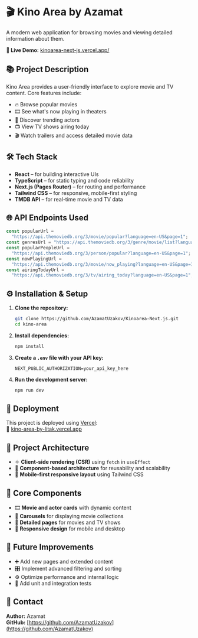 # 🎬 Kino Area by Azamat

A modern web application for browsing movies and viewing detailed information about them.

**🔗 Live Demo:** [kinoarea-next-js.vercel.app/](https://kinoarea-next-js.vercel.app/)

## 📚 Project Description

Kino Area provides a user-friendly interface to explore movie and TV content. Core features include:

- 🔥 Browse popular movies
- 🎞 See what's now playing in theaters
- 🌟 Discover trending actors
- 📺 View TV shows airing today
- 🎬 Watch trailers and access detailed movie data

## 🛠 Tech Stack

- **React** – for building interactive UIs
- **TypeScript** – for static typing and code reliability
- **Next.js (Pages Router)** – for routing and performance
- **Tailwind CSS** – for responsive, mobile-first styling
- **TMDB API** – for real-time movie and TV data

## 🌐 API Endpoints Used

```ts
const popularUrl =
  "https://api.themoviedb.org/3/movie/popular?language=en-US&page=1";
const genresUrl = "https://api.themoviedb.org/3/genre/movie/list?language=en";
const popularPeopleUrl =
  "https://api.themoviedb.org/3/person/popular?language=en-US&page=1";
const nowPlayingUrl =
  "https://api.themoviedb.org/3/movie/now_playing?language=en-US&page=1";
const airingTodayUrl =
  "https://api.themoviedb.org/3/tv/airing_today?language=en-US&page=1";
```

## ⚙️ Installation & Setup

1. **Clone the repository:**

   ```bash
   git clone https://github.com/AzamatUzakov/Kinoarea-Next.js.git
   cd kino-area
   ```

2. **Install dependencies:**

   ```bash
   npm install
   ```

3. **Create a `.env` file with your API key:**

   ```env
   NEXT_PUBLIC_AUTHORIZATION=your_api_key_here
   ```

4. **Run the development server:**

   ```bash
   npm run dev
   ```

## 🚀 Deployment

This project is deployed using [Vercel](https://vercel.com/):  
🔗 [kino-area-by-litak.vercel.app](https://kinoarea-next-js.vercel.app/)

## 📄 Project Architecture

- ⚛️ **Client-side rendering (CSR)** using `fetch` in `useEffect`
- 🧩 **Component-based architecture** for reusability and scalability
- 📱 **Mobile-first responsive layout** using Tailwind CSS

## 🧱 Core Components

- 🎞 **Movie and actor cards** with dynamic content
- 🎠 **Carousels** for displaying movie collections
- 📄 **Detailed pages** for movies and TV shows
- 📱 **Responsive design** for mobile and desktop

## 🔮 Future Improvements

- ➕ Add new pages and extended content
- 🎛 Implement advanced filtering and sorting
- ⚙️ Optimize performance and internal logic
- 🧪 Add unit and integration tests

## 🤝 Contact

**Author:** Azamat  
**GitHub:** [https://github.com/AzamatUzakov](https://github.com/AzamatUzakov)
